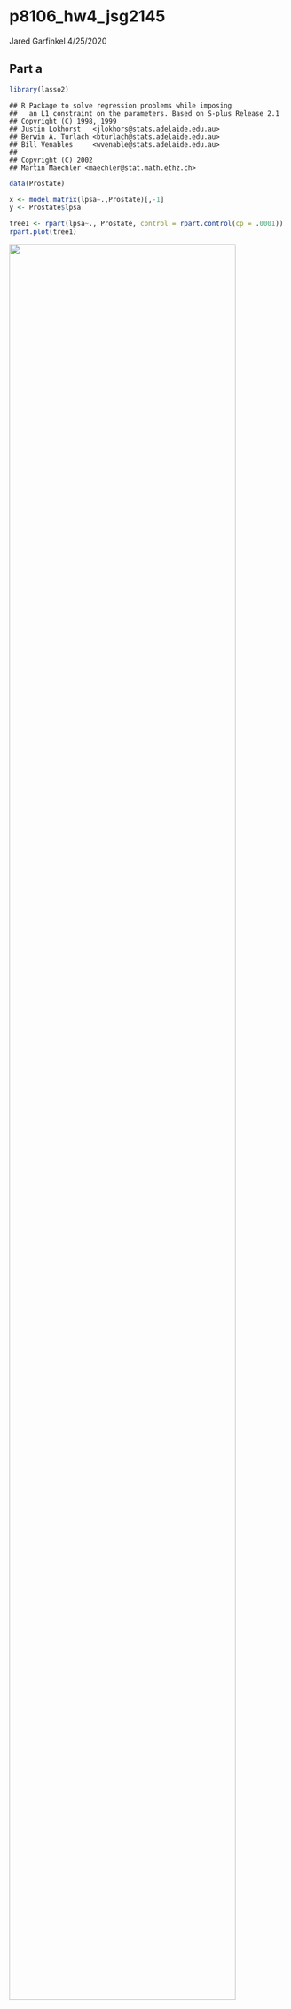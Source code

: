 p8106\_hw4\_jsg2145
================
Jared Garfinkel
4/25/2020

## Part a

``` r
library(lasso2)
```

    ## R Package to solve regression problems while imposing
    ##   an L1 constraint on the parameters. Based on S-plus Release 2.1
    ## Copyright (C) 1998, 1999
    ## Justin Lokhorst   <jlokhors@stats.adelaide.edu.au>
    ## Berwin A. Turlach <bturlach@stats.adelaide.edu.au>
    ## Bill Venables     <wvenable@stats.adelaide.edu.au>
    ## 
    ## Copyright (C) 2002
    ## Martin Maechler <maechler@stat.math.ethz.ch>

``` r
data(Prostate)

x <- model.matrix(lpsa~.,Prostate)[,-1]
y <- Prostate$lpsa
```

``` r
tree1 <- rpart(lpsa~., Prostate, control = rpart.control(cp = .0001))
rpart.plot(tree1)
```

<img src="p8106_hw4_jsg2145_files/figure-gfm/unnamed-chunk-2-1.png" width="90%" />

``` r
tree1$cptable
```

    ##           CP nsplit rel error    xerror       xstd
    ## 1 0.34710828      0 1.0000000 1.0335197 0.16701006
    ## 2 0.18464743      1 0.6528917 0.9073625 0.12596230
    ## 3 0.05931585      2 0.4682443 0.6230340 0.06974239
    ## 4 0.03475635      3 0.4089284 0.6039331 0.06951501
    ## 5 0.03460901      4 0.3741721 0.6023142 0.07024267
    ## 6 0.02156368      5 0.3395631 0.6035091 0.07089997
    ## 7 0.02146995      6 0.3179994 0.5916434 0.06803639
    ## 8 0.00010000      7 0.2965295 0.6117918 0.06966426

``` r
cpTable <- printcp(tree1)
```

    ## 
    ## Regression tree:
    ## rpart(formula = lpsa ~ ., data = Prostate, control = rpart.control(cp = 1e-04))
    ## 
    ## Variables actually used in tree construction:
    ## [1] lcavol  lweight pgg45  
    ## 
    ## Root node error: 127.92/97 = 1.3187
    ## 
    ## n= 97 
    ## 
    ##         CP nsplit rel error  xerror     xstd
    ## 1 0.347108      0   1.00000 1.03352 0.167010
    ## 2 0.184647      1   0.65289 0.90736 0.125962
    ## 3 0.059316      2   0.46824 0.62303 0.069742
    ## 4 0.034756      3   0.40893 0.60393 0.069515
    ## 5 0.034609      4   0.37417 0.60231 0.070243
    ## 6 0.021564      5   0.33956 0.60351 0.070900
    ## 7 0.021470      6   0.31800 0.59164 0.068036
    ## 8 0.000100      7   0.29653 0.61179 0.069664

``` r
plotcp(tree1)
```

<img src="p8106_hw4_jsg2145_files/figure-gfm/unnamed-chunk-2-2.png" width="90%" />

``` r
minErr <- which.min(cpTable[,4])
# minimum cross-validation error
tree3 <- prune(tree1, cp = cpTable[minErr,1])
# 1SE rule
tree4 <- prune(tree1, cp = cpTable[cpTable[,4]<cpTable[minErr,4]+cpTable[minErr,5],1][1])

rpart.plot(tree3)
```

<img src="p8106_hw4_jsg2145_files/figure-gfm/unnamed-chunk-2-3.png" width="90%" />

``` r
rpart.plot(tree4)
```

<img src="p8106_hw4_jsg2145_files/figure-gfm/unnamed-chunk-2-4.png" width="90%" />

``` r
ctrl1 = trainControl(method = "repeatedcv", number = 10, repeats = 5)

set.seed(22)
tree_caret_cv = train(x, y, method = "rpart",
                   tuneGrid = data.frame(cp = seq(.001, 1, length = 1000)),
                   trControl = ctrl1)

tree_caret_cv$bestTune
```

    ##       cp
    ## 13 0.013

``` r
ggplot(tree_caret_cv, highlight = TRUE)
```

<img src="p8106_hw4_jsg2145_files/figure-gfm/rpart in caret-1.png" width="90%" />

``` r
tree_caret_cv$finalModel$cptable
```

    ##           CP nsplit rel error
    ## 1 0.34710828      0 1.0000000
    ## 2 0.18464743      1 0.6528917
    ## 3 0.05931585      2 0.4682443
    ## 4 0.03475635      3 0.4089284
    ## 5 0.03460901      4 0.3741721
    ## 6 0.02156368      5 0.3395631
    ## 7 0.02146995      6 0.3179994
    ## 8 0.00000000      7 0.2965295

``` r
rpart.plot(tree_caret_cv$finalModel)
```

<img src="p8106_hw4_jsg2145_files/figure-gfm/rpart in caret-2.png" width="90%" />

``` r
set.seed(22)
tree_caret_1se <- train(x, y,
                   method = "rpart",
                   tuneGrid = data.frame(cp = seq(.001, 1, length = 1000)), 
                   trControl = trainControl(method = "repeatedcv", number = 10, repeats = 5,
                                            selectionFunction = "oneSE"))

tree_caret_1se$bestTune
```

    ##       cp
    ## 25 0.025

``` r
ggplot(tree_caret_1se, highlight = TRUE) + theme_bw()
```

<img src="p8106_hw4_jsg2145_files/figure-gfm/rpart in caret-3.png" width="90%" />

``` r
tree_caret_1se$finalModel$cptable
```

    ##           CP nsplit rel error
    ## 1 0.34710828      0 1.0000000
    ## 2 0.18464743      1 0.6528917
    ## 3 0.05931585      2 0.4682443
    ## 4 0.03475635      3 0.4089284
    ## 5 0.03460901      4 0.3741721
    ## 6 0.02500000      5 0.3395631

``` r
rpart.plot(tree_caret_1se$finalModel)
```

<img src="p8106_hw4_jsg2145_files/figure-gfm/rpart in caret-4.png" width="90%" />

``` r
set.seed(22)
resamp <- resamples(list(minErr = tree_caret_cv,
                         oneSE = tree_caret_1se))

ggplot(resamp)
```

<img src="p8106_hw4_jsg2145_files/figure-gfm/rpart in caret-5.png" width="90%" />

``` r
summary(resamp)
```

    ## 
    ## Call:
    ## summary.resamples(object = resamp)
    ## 
    ## Models: minErr, oneSE 
    ## Number of resamples: 50 
    ## 
    ## MAE 
    ##             Min.   1st Qu.    Median      Mean   3rd Qu.     Max. NA's
    ## minErr 0.4519217 0.6201402 0.7089144 0.7244433 0.8258116 1.010807    0
    ## oneSE  0.4712642 0.6527670 0.7582356 0.7366359 0.8261562 1.010807    0
    ## 
    ## RMSE 
    ##             Min.   1st Qu.    Median      Mean   3rd Qu.     Max. NA's
    ## minErr 0.5366273 0.7021520 0.8576688 0.8494137 0.9487340 1.171649    0
    ## oneSE  0.5739553 0.7572611 0.8939170 0.8716841 0.9600888 1.165925    0
    ## 
    ## Rsquared 
    ##                Min.   1st Qu.    Median      Mean   3rd Qu.      Max. NA's
    ## minErr 1.444536e-05 0.3509990 0.4734469 0.4871524 0.6473874 0.8345701    0
    ## oneSE  2.321338e-02 0.3337917 0.4426040 0.4561976 0.6124944 0.8016926    0

## Part b

``` r
final_tree = rpart(formula = lpsa ~ ., data = Prostate, control = rpart.control(cp = 0.1))
rpart.plot(final_tree)
```

<img src="p8106_hw4_jsg2145_files/figure-gfm/unnamed-chunk-3-1.png" width="90%" />

## Part c

``` r
bagging_grid <- expand.grid(mtry = 8,
                       splitrule = "variance",
                       min.node.size = 1:20)
set.seed(22)
bagging_fit <- train(x, y, 
                method = "ranger",
                tuneGrid = bagging_grid,
                trControl = ctrl1,
                importance = "impurity")

ggplot(bagging_fit, highlight = TRUE)
```

<img src="p8106_hw4_jsg2145_files/figure-gfm/unnamed-chunk-4-1.png" width="90%" />

``` r
bagging_fit$results[which.min(bagging_fit$results[,5]),]
```

    ##    mtry splitrule min.node.size      RMSE  Rsquared       MAE    RMSESD
    ## 20    8  variance            20 0.7600798 0.5993522 0.6307274 0.1594892
    ##    RsquaredSD     MAESD
    ## 20  0.1557015 0.1432667

``` r
barplot(sort(ranger::importance(bagging_fit$finalModel), 
             decreasing = FALSE), 
        las = 2, 
        horiz = TRUE, 
        cex.names = 0.7,
        col = colorRampPalette(colors = c("darkred",
                                          "white",
                                          "darkblue"))(19))
```

<img src="p8106_hw4_jsg2145_files/figure-gfm/unnamed-chunk-4-2.png" width="90%" />

## Part d

``` r
randfor_grid <- expand.grid(mtry = 1:7,
                       splitrule = "variance",
                       min.node.size = 1:15)
set.seed(22)
randfor_fit <- train(x, y, 
                method = "ranger",
                tuneGrid = randfor_grid,
                trControl = ctrl1,
                importance = 'permutation')

ggplot(randfor_fit, highlight = TRUE)
```

<img src="p8106_hw4_jsg2145_files/figure-gfm/unnamed-chunk-5-1.png" width="90%" />

``` r
randfor_fit$results[which.min(randfor_fit$results[,5]),]
```

    ##    mtry splitrule min.node.size    RMSE  Rsquared       MAE    RMSESD
    ## 14    1  variance            14 0.79687 0.5607409 0.6386306 0.1956834
    ##    RsquaredSD     MAESD
    ## 14  0.1515241 0.1477475

``` r
barplot(sort(ranger::importance(randfor_fit$finalModel), decreasing = FALSE), 
        las = 2, horiz = TRUE, cex.names = 0.7,
        col = colorRampPalette(colors = c("darkred","white","darkblue"))(19))
```

<img src="p8106_hw4_jsg2145_files/figure-gfm/unnamed-chunk-5-2.png" width="90%" />
